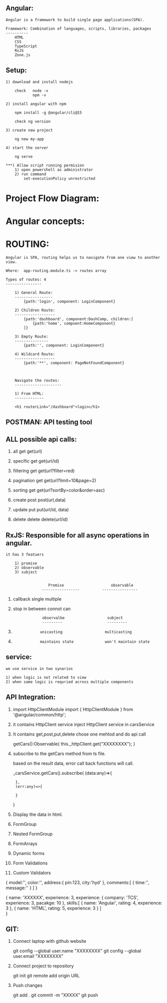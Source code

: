 
Angular:
--------

    Angular is a framework to build single page applications(SPA).

    Framework: Combination of languages, scripts, libraries, packages
    ----------
        HTML
        CSS
        TypeScript
        RxJS
        Zone.js

Setup:
------
    1) download and install nodejs

        check   node -v
                npm -v

    2) install angular with npm

        npm install -g @angular/cli@15

        check ng version

    3) create new project

        ng new my-app

    4) start the server 

        ng serve

    ***) Allow script running permision
        1) open powershell as administrator
        2) run command
            set-executionPolicy unrestricted

Project Flow Diagram:
=====================



Angular concepts:
=================


ROUTING:
========

    Angular is SPA, routing helps us to navigate from one view to another view.

    Where:  app-routing.module.ts -> routes array

    Types of routes: 4
    ----------------

        1) General Route:
        -----------------
            {path:'login', component: LoginComponent}

        2) Children Route:
        ------------------
            {path:'dashboard', component:DashComp, children:[
                {path:'home', compoent:HomeComponent}
            ]}
        
        3) Empty Route:
        ---------------
            {path:'', component: LoginComponent}

        4) Wildcard Route:
        ------------------
            {path:'**', component: PageNotFoundComponent}



        Navigate the routes:
        ---------------------

        1) From HTML:
        -------------

        <h1 routerLink="/dashboard">login</h1>
        




POSTMAN: API testing tool
--------

ALL possible api calls:
-----------------------

1) all         get         get(url)

2) specific    get         get(url/id)

3) filtering   get         get(url?filter=red)

4) pagination  get         get(url?limit=10&page=2)

5) sorting     get         get(url?sortBy=color&order=asc)

6) create      post        post(url,data)

7) update      put         put(url/id, data)

8) delete      delete      delete(url/id)



RxJS: Responsible for all async operations in angular.
-----

    it has 3 featuers

        1) promise
        2) observable
        3) subject

    
                       Promise                     observable
                    -----------------          ----------------
1) callback            single                       multiple
2) stop in between     connot                        can


                    observalbe                   subject
                    ---------                    ---------
1)                 unicasting                   multicasting
2)                 maintains state              won't maintain state


service:
--------

    we use service in two synarios

    1) when logic is not related to view
    2) when same logic is requried across multiple components


API Integration:
----------------

1) import HttpClientModule 
    import { HttpClientModule } from '@angular/common/http';

2) it contains HttpClient service
   inject HttpClient service in carsService

3) It contains get,post,put,delete
   chose one mehtod and do api call

   getCars():Observable<any>{
        this._httpClient.get("XXXXXXXX");
   }

4) subscribe to the getCars method from ts file.

    based on the result data, error call back functions will call.

    _carsService.getCars().subscribe(
        (data:any)=>{

        },
        (err:any)=>{

        }
    )


5) Display the data in html.

1) FormGroup
2) Nested FormGroup
3) FormArrays
4) Dynamic forms
5) Form Validations
6) Custom Validators

{
    model:'',
    color:'',
    address:{
        pin:123,
        city:'hyd'
    },
    comments:[
        {
            time:'',
            message:''
        }
    ]
}


{
    name: 'XXXXXX',
    experience: 3,
    experience: {
        company: 'TCS',
        experience: 3,
        pacakge: 10
    },
    skills:[
        {
            name: 'Angular',
            rating: 4,
            experience: 3
        },
        {
            name: 'HTML',
            rating: 5,
            experience: 3
        }
    ]    
}


GIT:
----
1) Connect laptop with github website

    git config --global user.name  "XXXXXXXX"
    git config --global user.email "XXXXXXXX"

2) Connect project to repository

    git init
    git remote add origin URL

3) Push changes

    git add .
    git commit -m "XXXXX"
    git push

